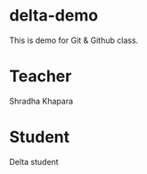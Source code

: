 # delta-demo
This is demo for Git &amp; Github class.

# Teacher
Shradha Khapara

# Student
Delta student
